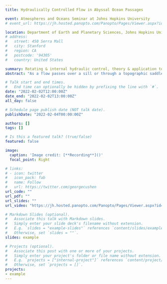 ```yaml
---
title: Hydraulically Controlled Flow in Abyssal Ocean Passages

event: Atmospheres and Oceans Seminar at Johns Hopkins University
# event_url: https://jh.hosted.panopto.com/Panopto/Pages/Viewer.aspx?id=3c911ad0-5d39-46f9-a0b1-ae30012ce81e

location: Department of Earth and Planetary Sciences, Johns Hopkins University
# address:
#   street: 450 Serra Mall
#   city: Stanford
#   region: CA
#   postcode: '94305'
#   country: United States

summary: Rotating & internal hydraulic control, theory & application to the deep ocean passages.
abstract: "As a flow passes over a sill or through a topographic saddle point, given adequate upstream conditions, it is possible that the flow is hydraulically controlled, meaning the structure and transport of the flow are regulated by the topography. The lower limb of the Meridional Overturning Circulation (MOC) passes a number of passages where it is under hydraulic control. The hydraulic theory can thus serve as a tool to 1) estimate the structure and transport of flow without taking direct velocity measurements; 2) monitor the change of the MOC. This talk starts with a brief overview of the hydraulic theory, emphasizing the fundamentals and two flavors of hydraulic control: 1) for a rotating flow; 2) for a stratified flow. This leads to the second and third parts of the talk, each contains a theory study and an example of application to the MOC. In the second part, a rotating hydraulic control theory is proposed to estimate the transport partition of an inflow that splits into two passages, one being hydraulically controlled and the other is not. An application is the Antarctic Bottom Water carried by the MOC entering the Samoan Passage in the Southern Pacific Ocean, where it is hydraulically controlled, while the remainder is diverted around the Manihiki Plateau and is not controlled. A numerical model is employed to explore novel features of hydraulic control under the Earth’s rotation and verify the necessity of friction along the uncontrolled passage for a persisting hydraulic control in the other passage. In the third part, hydraulic theory for a continuously stratified flow with a strongly stratified interface is proposed to explore how the change in upstream stratification affects hydraulic control. The theory is applied to the lowing interface and the reducing magnitude of the stratification profile upstream of the Samoan Passage from the 1990s to the 2010s. We note similar decadal changes in stratification upstream of the Vema Channel connecting the Argentine and the Brazil Basins and a deep fracture zone canyon in the eastern Brazil Basin have been found from repeated hydrographic observations and similar interpretation can be made from hydraulic theory."

# Talk start and end times.
#   End time can optionally be hidden by prefixing the line with `#`.
date: "2022-02-02T12:00:00Z"
date_end: "2022-02-02T13:00:00Z"
all_day: false

# Schedule page publish date (NOT talk date).
publishDate: "2022-02-04T00:00:00Z"

authors: []
tags: []

# Is this a featured talk? (true/false)
featured: false

image:
  caption: 'Image credit: [**Recording**]()'
  focal_point: Right

# links:
# - icon: twitter
#   icon_pack: fab
#   name: Follow
#   url: https://twitter.com/georgecushen
url_code: ""
url_pdf: ""
url_slides: ""
url_video: "https://jh.hosted.panopto.com/Panopto/Pages/Viewer.aspx?id=3c911ad0-5d39-46f9-a0b1-ae30012ce81e"

# Markdown Slides (optional).
#   Associate this talk with Markdown slides.
#   Simply enter your slide deck's filename without extension.
#   E.g. `slides = "example-slides"` references `content/slides/example-slides.md`.
#   Otherwise, set `slides = ""`.
slides: example

# Projects (optional).
#   Associate this post with one or more of your projects.
#   Simply enter your project's folder or file name without extension.
#   E.g. `projects = ["internal-project"]` references `content/project/deep-learning/index.md`.
#   Otherwise, set `projects = []`.
projects:
- example
---
```


<!-- {{% callout note %}}
Click on the **Slides** button above to view the built-in slides feature.
{{% /callout %}}

Slides can be added in a few ways:

- **Create** slides using Wowchemy's [*Slides*](https://wowchemy.com/docs/managing-content/#create-slides) feature and link using `slides` parameter in the front matter of the talk file
- **Upload** an existing slide deck to `static/` and link using `url_slides` parameter in the front matter of the talk file
- **Embed** your slides (e.g. Google Slides) or presentation video on this page using [shortcodes](https://wowchemy.com/docs/writing-markdown-latex/).

Further event details, including [page elements](https://wowchemy.com/docs/writing-markdown-latex/) such as image galleries, can be added to the body of this page. -->
